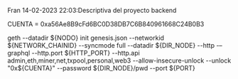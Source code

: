 Fran 14-02-2023 22:03:Descriptiva del proyecto backend

CUENTA = 0xa56Ae8B9cFd6BC0D38DB7C6B840961668C24B0B3

geth 
--datadir ${NODO} init genesis.json
--networkid ${NETWORK_CHAINID}
--syncmode full --datadir ${DIR_NODE}
--http -–graphql --http.port ${HTTP_PORT} --http.api admin,eth,miner,net,txpool,personal,web3
--allow-insecure-unlock --unlock "0x${CUENTA}"
--password ${DIR_NODE}/pwd
--port ${PORT}
